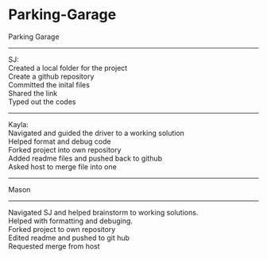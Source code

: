 # Parking-Garage
Parking Garage
<hr>
SJ: <br />
Created a local folder for the project <br />
Create a github repository <br />
Committed the inital files <br />
Shared the link <br />
Typed out the codes <br />
<hr>
Kayla: <br />
Navigated and guided the driver to a working solution <br />
Helped format and debug code <br />
Forked project into own repository <br />
Added readme files and pushed back to github <br />
Asked host to merge file into one <br />
<hr>
Mason
<hr>
Navigated SJ and helped brainstorm to working solutions.<br />
Helped with formatting and debuging. <br />
Forked project to own repository <br />
Edited readme and pushed to git hub <br />
Requested merge from host <br />
